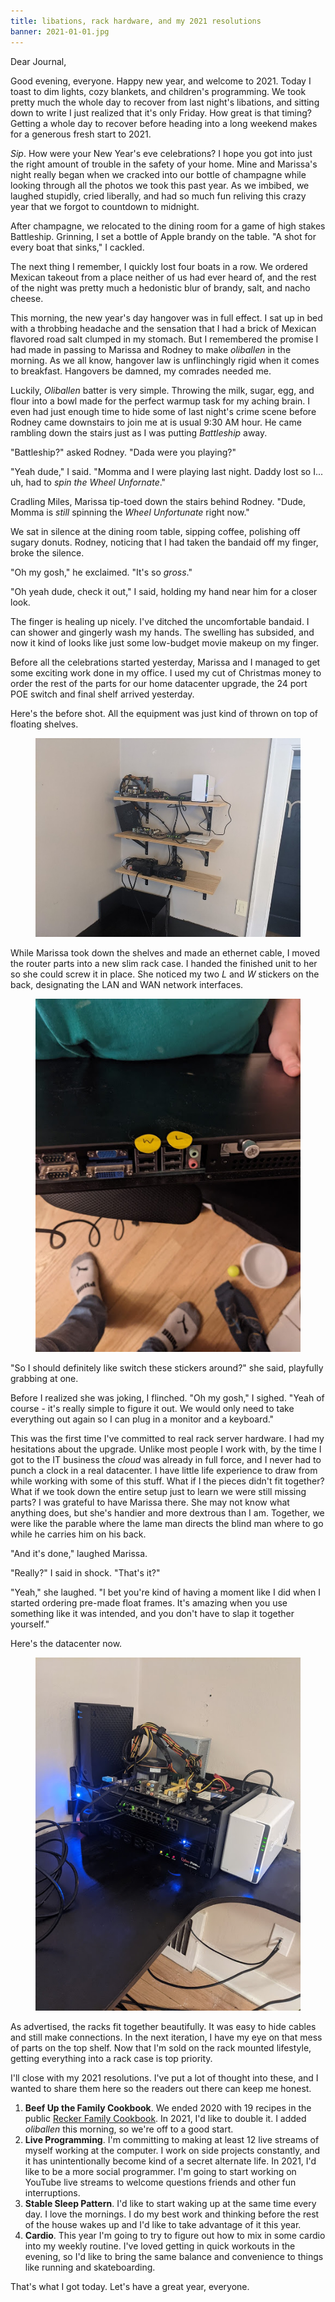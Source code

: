 ```yaml
---
title: libations, rack hardware, and my 2021 resolutions
banner: 2021-01-01.jpg
---
```


Dear Journal,

Good evening, everyone.  Happy new year, and welcome to 2021.  Today I
toast to dim lights, cozy blankets, and children's programming.  We
took pretty much the whole day to recover from last night's libations,
and sitting down to write I just realized that it's only Friday.  How
great is that timing?  Getting a whole day to recover before heading
into a long weekend makes for a generous fresh start to 2021.

_Sip_.  How were your New Year's eve celebrations?  I hope you got
into just the right amount of trouble in the safety of your home.
Mine and Marissa's night really began when we cracked into our bottle
of champagne while looking through all the photos we took this past
year.  As we imbibed, we laughed stupidly, cried liberally, and had so
much fun reliving this crazy year that we forgot to countdown to
midnight.

After champagne, we relocated to the dining room for a game of high
stakes Battleship.  Grinning, I set a bottle of Apple brandy on the
table.  "A shot for every boat that sinks," I cackled.

The next thing I remember, I quickly lost four boats in a row.  We
ordered Mexican takeout from a place neither of us had ever heard of,
and the rest of the night was pretty much a hedonistic blur of brandy,
salt, and nacho cheese.

This morning, the new year's day hangover was in full effect.  I sat
up in bed with a throbbing headache and the sensation that I had a
brick of Mexican flavored road salt clumped in my stomach.  But I
remembered the promise I had made in passing to Marissa and Rodney to
make _oliballen_ in the morning.  As we all know, hangover law is
unflinchingly rigid when it comes to breakfast.  Hangovers be damned,
my comrades needed me.

Luckily, _Oliballen_ batter is very simple.  Throwing the milk, sugar,
egg, and flour into a bowl made for the perfect warmup task for my
aching brain.  I even had just enough time to hide some of last
night's crime scene before Rodney came downstairs to join me at is
usual 9:30 AM hour.  He came rambling down the stairs just as I was
putting _Battleship_ away.

"Battleship?" asked Rodney.  "Dada were you playing?"

"Yeah dude," I said.  "Momma and I were playing last night.  Daddy
lost so I... uh, had to _spin the Wheel Unfornate_."

Cradling Miles, Marissa tip-toed down the stairs behind Rodney.
"Dude, Momma is _still_ spinning the _Wheel Unfortunate_ right now."

We sat in silence at the dining room table, sipping coffee, polishing
off sugary donuts.  Rodney, noticing that I had taken the bandaid off
my finger, broke the silence.

"Oh my gosh," he exclaimed.  "It's so _gross_."

"Oh yeah dude, check it out," I said, holding my hand near him for a
closer look.

The finger is healing up nicely.  I've ditched the uncomfortable
bandaid.  I can shower and gingerly wash my hands.  The swelling has
subsided, and now it kind of looks like just some low-budget movie
makeup on my finger.

Before all the celebrations started yesterday, Marissa and I managed
to get some exciting work done in my office.  I used my cut of
Christmas money to order the rest of the parts for our home datacenter
upgrade, the 24 port POE switch and final shelf arrived yesterday.

Here's the before shot.  All the equipment was just kind of thrown on
top of floating shelves.

<figure>
<a href="/images/2021-01-01-before.jpg">
<img alt="2021 01 01 before" src="/images/2021-01-01-before.jpg"/>
</a>
</figure>

While Marissa took down the shelves and made an ethernet cable, I
moved the router parts into a new slim rack case.  I handed the
finished unit to her so she could screw it in place.  She noticed my
two _L_ and _W_ stickers on the back, designating the LAN and WAN
network interfaces.

<figure>
<a href="/images/2021-01-01-stickers.jpg">
<img alt="2021 01 01 stickers" src="/images/2021-01-01-stickers.jpg"/>
</a>
</figure>

"So I should definitely like switch these stickers around?" she said,
playfully grabbing at one.

Before I realized she was joking, I flinched.  "Oh my gosh," I sighed.
"Yeah of course - it's really simple to figure it out.  We would only
need to take everything out again so I can plug in a monitor and a
keyboard."

This was the first time I've committed to real rack server hardware.
I had my hesitations about the upgrade.  Unlike most people I work
with, by the time I got to the IT business the _cloud_ was already in
full force, and I never had to punch a clock in a real datacenter.  I
have little life experience to draw from while working with some of
this stuff.  What if I the pieces didn't fit together?  What if we
took down the entire setup just to learn we were still missing parts?
I was grateful to have Marissa there.  She may not know what anything
does, but she's handier and more dextrous than I am.  Together, we
were like the parable where the lame man directs the blind man where
to go while he carries him on his back.

"And it's done," laughed Marissa.

"Really?" I said in shock.  "That's it?"

"Yeah," she laughed.  "I bet you're kind of having a moment like I did
when I started ordering pre-made float frames.  It's amazing when you
use something like it was intended, and you don't have to slap it
together yourself."

Here's the datacenter now.

<figure>
<a href="/images/2021-01-01-after.jpg">
<img alt="2021 01 01 after" src="/images/2021-01-01-after.jpg"/>
</a>
</figure>

As advertised, the racks fit together beautifully.  It was easy to
hide cables and still make connections.  In the next iteration, I have
my eye on that mess of parts on the top shelf.  Now that I'm sold on
the rack mounted lifestyle, getting everything into a rack case is top
priority.

I'll close with my 2021 resolutions.  I've put a lot of thought into
these, and I wanted to share them here so the readers out there can
keep me honest.

1. **Beef Up the Family Cookbook**.  We ended 2020 with 19 recipes in
   the public [Recker Family Cookbook].  In 2021, I'd like to double
   it.  I added _oliballen_ this morning, so we're off to a good
   start.
2. **Live Programming**.  I'm committing to making at least 12 live
   streams of myself working at the computer.  I work on side projects
   constantly, and it has unintentionally become kind of a secret
   alternate life.  In 2021, I'd like to be a more social programmer.
   I'm going to start working on YouTube live streams to welcome
   questions friends and other fun interruptions.
3. **Stable Sleep Pattern**.  I'd like to start waking up at the same
   time every day.  I love the mornings.  I do my best work and
   thinking before the rest of the house wakes up and I'd like to take
   advantage of it this year.
4. **Cardio**.  This year I'm going to try to figure out how to mix in
   some cardio into my weekly routine.  I've loved getting in quick
   workouts in the evening, so I'd like to bring the same balance and
   convenience to things like running and skateboarding.

[Recker Family Cookbook]: https://cookbook.reckerfamily.com

That's what I got today.  Let's have a great year, everyone.
